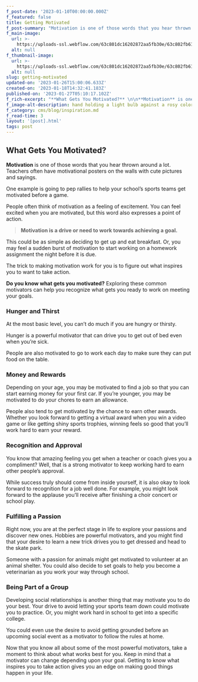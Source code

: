 ```yaml
---
f_post-date: '2023-01-10T00:00:00.000Z'
f_featured: false
title: Getting Motivated
f_post-summary: "Motivation is one of those words that you hear thrown around a lot. Teachers often have motivational posters on the walls with cute pictures and sayings.\_One example is going to pep rallies to help your school’s sports teams get motivated before a game..."
f_main-image:
  url: >-
    https://uploads-ssl.webflow.com/63c801dc16202872aa5fb30e/63c802fb6100c651121a43d5_84c1713e-d942-4599-9427-ea0c9269bca1.jpe.jpg
  alt: null
f_thumbnail-image:
  url: >-
    https://uploads-ssl.webflow.com/63c801dc16202872aa5fb30e/63c802fb6100c651121a43d5_84c1713e-d942-4599-9427-ea0c9269bca1.jpe.jpg
  alt: null
slug: getting-motivated
updated-on: '2023-01-26T15:00:06.633Z'
created-on: '2023-01-18T14:32:41.183Z'
published-on: '2023-01-27T05:10:17.102Z'
f_rich-excerpt: "**What Gets You Motivated?** \n\n**Motivation** is one of those words that you hear thrown around a lot. Teachers often have motivational posters on the walls with cute pictures and sayings.\_\n\nOne example is going to pep rallies to help your school’s sports teams get motivated before a game.\n\nPeople often think of motivation as a feeling of excitement. You can feel excited when you are motivated, but this word also expresses a point of action.\_\n\n**Motivation is a drive or need to work towards achieving a goal.** \n\nThis could be as simple as deciding to get up and eat breakfast. Or, you may feel a sudden burst of motivation to start working on a homework assignment the night before it is due.\_\n\nThe trick to making motivation work for you is to figure out what inspires you to want to take action.\n\n**Do you know what gets you motivated?** Exploring these common motivators can help you recognize what gets you ready to work on meeting your goals."
f_image-alt-description: hand holding a light bulb against a rosy colored sunset sky
f_category: cms/blog/inspiration.md
f_read-time: 3
layout: '[post].html'
tags: post
---
```


What Gets You Motivated? 
-------------------------

**Motivation** is one of those words that you hear thrown around a lot. Teachers often have motivational posters on the walls with cute pictures and sayings. 

One example is going to pep rallies to help your school’s sports teams get motivated before a game.

People often think of motivation as a feeling of excitement. You can feel excited when you are motivated, but this word also expresses a point of action. 

> **Motivation is a drive or need to work towards achieving a goal.** 

This could be as simple as deciding to get up and eat breakfast. Or, you may feel a sudden burst of motivation to start working on a homework assignment the night before it is due. 

The trick to making motivation work for you is to figure out what inspires you to want to take action.

**Do you know what gets you motivated?** Exploring these common motivators can help you recognize what gets you ready to work on meeting your goals.

### Hunger and Thirst

At the most basic level, you can’t do much if you are hungry or thirsty.  
  
Hunger is a powerful motivator that can drive you to get out of bed even when you’re sick.  
  
People are also motivated to go to work each day to make sure they can put food on the table.

### Money and Rewards

Depending on your age, you may be motivated to find a job so that you can start earning money for your first car. If you’re younger, you may be motivated to do your chores to earn an allowance. 

People also tend to get motivated by the chance to earn other awards. Whether you look forward to getting a virtual award when you win a video game or like getting shiny sports trophies, winning feels so good that you’ll work hard to earn your reward.

### Recognition and Approval

You know that amazing feeling you get when a teacher or coach gives you a compliment? Well, that is a strong motivator to keep working hard to earn other people’s approval.

While success truly should come from inside yourself, it is also okay to look forward to recognition for a job well done. For example, you might look forward to the applause you’ll receive after finishing a choir concert or school play.

### Fulfilling a Passion

Right now, you are at the perfect stage in life to explore your passions and discover new ones. Hobbies are powerful motivators, and you might find that your desire to learn a new trick drives you to get dressed and head to the skate park.

Someone with a passion for animals might get motivated to volunteer at an animal shelter. You could also decide to set goals to help you become a veterinarian as you work your way through school.

### Being Part of a Group

Developing social relationships is another thing that may motivate you to do your best. Your drive to avoid letting your sports team down could motivate you to practice. Or, you might work hard in school to get into a specific college. 

You could even use the desire to avoid getting grounded before an upcoming social event as a motivator to follow the rules at home.

Now that you know all about some of the most powerful motivators, take a moment to think about what works best for you. Keep in mind that a motivator can change depending upon your goal. Getting to know what inspires you to take action gives you an edge on making good things happen in your life.
